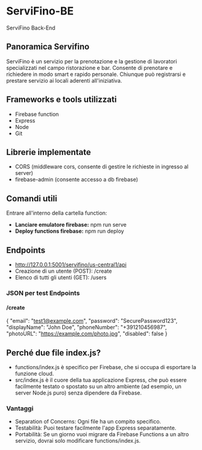 # ServiFino-BE
ServiFino Back-End

## Panoramica Servifino
ServiFino è un servizio per la prenotazione e la gestione di lavoratori specializzati nel campo ristorazione e bar.
Consente di prenotare e richiedere in modo smart e rapido personale. Chiunque può registrarsi e prestare servizio ai 
locali aderenti all'iniziativa.

## Frameworks e tools utilizzati
- Firebase function
- Express
- Node
- Git

## Librerie implementate
- CORS (middleware cors, consente di gestire le richieste in ingresso al server)
- firebase-admin (consente accesso a db firebase)


## Comandi utili
Entrare all'interno della cartella function:
- <b>Lanciare emulatore firebase:</b> npm run serve
- <b>Deploy functions firebase:</b> npm run deploy

## Endpoints
- http://127.0.0.1:5001/servifino/us-central1/api
- Creazione di un utente (POST): /create
- Elenco di tutti gli utenti (GET): /users

### JSON per test Endpoints
#### /create
{
"email": "test1@example.com",
"password": "SecurePassword123",
"displayName": "John Doe",
"phoneNumber": "+391210456987",
"photoURL": "https://example.com/photo.jpg",
"disabled": false
}

## Perché due file index.js?
- functions/index.js è specifico per Firebase, che si occupa di esportare la funzione cloud.
- src/index.js è il cuore della tua applicazione Express, che può essere facilmente testato o spostato su un altro ambiente (ad esempio, un server Node.js puro) senza dipendere da Firebase.
### Vantaggi
- Separation of Concerns: Ogni file ha un compito specifico.
- Testabilità: Puoi testare facilmente l'app Express separatamente.
- Portabilità: Se un giorno vuoi migrare da Firebase Functions a un altro servizio, dovrai solo modificare functions/index.js.
